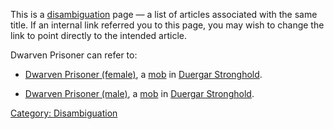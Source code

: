 This is a [disambiguation](:Category:_Disambiguation "wikilink") page —
a list of articles associated with the same title. If an internal link
referred you to this page, you may wish to change the link to point
directly to the intended article.

Dwarven Prisoner can refer to:

-   [Dwarven Prisoner (female)](Dwarven_Prisoner_(female) "wikilink"), a
    [mob](:Category:_Mobs "wikilink") in [Duergar
    Stronghold](:Category:_Duergar_Stronghold "wikilink").

<!-- -->

-   [Dwarven Prisoner (male)](Dwarven_Prisoner_(male) "wikilink"), a
    [mob](:Category:_Mobs "wikilink") in [Duergar
    Stronghold](:Category:_Duergar_Stronghold "wikilink").

[Category: Disambiguation](Category:_Disambiguation "wikilink")
